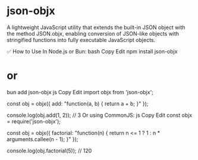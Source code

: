 # json-objx
A lightweight JavaScript utility that extends the built-in JSON object with the method JSON.objx, enabling conversion of JSON-like objects with stringified functions into fully executable JavaScript objects.

✅ How to Use
In Node.js or Bun:
bash
Copy
Edit
npm install json-objx
# or
bun add json-objx
js
Copy
Edit
import objx from 'json-objx';

const obj = objx({
  add: "function(a, b) { return a + b; }"
});

console.log(obj.add(1, 2)); // 3
Or using CommonJS:
js
Copy
Edit
const objx = require('json-objx');

const obj = objx({
  factorial: "function(n) { return n <= 1 ? 1 : n * arguments.callee(n - 1); }"
});

console.log(obj.factorial(5)); // 120

